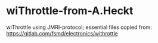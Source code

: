# wiThrottle-from-A.Heckt
wiThrottle using JMRI-protocol; essential files copied from: https://gitlab.com/fsmd/electronics/withrottle
